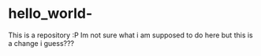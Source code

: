 # hello_world-
This is a repository :P
Im not sure what i am supposed to do here but this is a change i guess???
